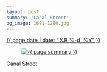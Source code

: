```yaml
---
layout: post
summary: 'Canal Street'
og_image: 1691-1280.jpg
---
```


<div class="post">
 <time>
  <a href="/1691">
   {{ page.date | date: "%B %-d, %Y" }}
  </a>
 </time>
 <a href="/1691">
  <figure data-taken="10/25/2022">
   <img alt="{{ page.summary }}" sizes="(min-width: 700px) 50vw, calc(100vw - 2rem)" src="{{ site.assets_url }}/1691-640.jpg" srcset="{{ site.assets_url }}/1691-320.jpg 320w, {{ site.assets_url }}/1691-640.jpg 640w, {{ site.assets_url }}/1691-960.jpg 960w, {{ site.assets_url }}/1691-1280.jpg 1280w"/>
  </figure>
 </a>
 <span>
  Canal Street
 </span>
</div>
